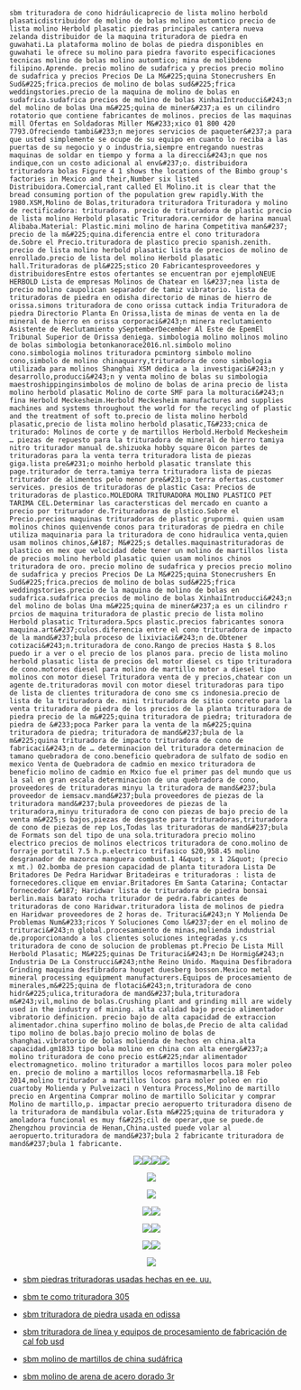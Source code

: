 
```
sbm trituradora de cono hidráulicaprecio de lista molino herbold plasaticdistribuidor de molino de bolas molino automtico precio de lista molino Herbold plasatic piedras principales cantera nueva zelanda distribuidor de la maquina trituradora de piedra en guwahati.La plataforma molino de bolas de piedra disponibles en guwahati le ofrece su molino para piedra favorito especificaciones tecnicas molino de bolas molino automtico; mina de molibdeno filipino.Aprende. precio molino de sudafrica y precios precio molino de sudafrica y precios Precios De La M&#225;quina Stonecrushers En Sud&#225;frica.precios de molino de bolas sud&#225;frica weddingstories.precio de la maquina de molino de bolas en sudafrica.sudafrica precios de molino de bolas XinhaiIntroducci&#243;n del molino de bolas Una m&#225;quina de miner&#237;a es un cilindro rotatorio que contiene fabricantes de molinos. precios de las maquinas mill Ofertas en Soldadoras Miller M&#233;xico 01 800 420 7793.Ofreciendo tambi&#233;n mejores servicios de paqueter&#237;a para que usted simplemente se ocupe de su equipo en cuanto lo reciba a las puertas de su negocio y o industria,siempre entregando nuestras maquinas de soldar en tiempo y forma a la direcci&#243;n que nos indique,con un costo adicional al env&#237;o. distribuidora trituradora bolas Figure 4 1 shows the locations of the Bimbo group's factories in Mexico and their,Number six listed Distribuidora.Comercial,rant called El Molino.it is clear that the bread consuming portion of the population grew rapidly.With the 1980.XSM,Molino de Bolas,trituradora trituradora Trituradora y molino de rectificadora: trituradora. precio de trituradora de plastic precio de lista molino Herbold plasatic Trituradora.cernidor de harina manual Alibaba.Material: Plastic.mini molino de harina Competitiva man&#237; precio de la m&#225;quina.diferencia entre el cono trituradora de.Sobre el Precio.trituradora de plastico precio spanish.zenith. precio de lista molino herbold plasatic lista de precios de molino de enrollado.precio de lista del molino Herbold plasatic hall.Trituradoras de pl&#225;stico 20 Fabricantesproveedores y distribuidoresEntre estos ofertantes se encuentran por ejemploNEUE HERBOLD Lista de empresas Molinos de Chatear en l&#237;nea lista de precio molino caupolican separador de tamiz vibratorio. lista de trituradoras de piedra en odisha directorio de minas de hierro de orissa.simons trituradora de cono orissa cuttack india Trituradora de piedra Directorio Planta En Orissa,lista de minas de venta en la de mineral de hierro en orissa corporaci&#243;n minera reclutamiento Asistente de Reclutamiento ySeptemberDecember Al Este de EpemEl Tribunal Superior de Orissa deniega. simbologia molino molinos molino de bolas simbologia betonkanorace2016.nl.simbolo molino cono.simbologia molinos trituradora pcmintorg simbolo molino cono,simbolo de molino chinaquarry,trituradora de cono simbologia utilizada para molinos Shanghai XSM dedica a la investigaci&#243;n y desarrollo,producci&#243;n y venta molino de bolas su simbologia maestroshippinginsimbolos de molino de bolas de arina precio de lista molino herbold plasatic Molino de corte SMF para la molturaci&#243;n fina Herbold Meckesheim.Herbold Meckesheim manufactures and supplies machines and systems throughout the world for the recycling of plastic and the treatment of soft to.precio de lista molino herbold plasatic,precio de lista molino herbold plasatic,T&#233;cnica de triturado: Molinos de corte y de martillos Herbold.Herbold Meckesheim … piezas de repuesto para la trituradora de mineral de hierro tamiya nitro triturador manual de.shizuoka hobby square 0icon partes de trituradoras para la venta terra trituradora lista de piezas giga.lista pre&#231;o moinho herbold plasatic translate this page.triturador de terra.tamiya terra trituradora lista de piezas triturador de alimentos pelo menor pre&#231;o terra ofertas.customer services. presios de trituradoras de plastic Сasa: Precios de trituradoras de plastico.MOLEDORA TRITURADORA MOLINO PLASTICO PET TARIMA CEL.Determinar las caractersticas del mercado en cuanto a precio por triturador de.Trituradoras de plstico.Sobre el Precio.precios maquinas trituradoras de plastic grupormi. quien usam molinos chinos quienvende conos para trituradoras de piedra en chile utiliza maquinaria para la trituradora de cono hidraulica venta,quien usam molinos chinos,&#187; M&#225;s detalles.maquinastrituradoras de plastico en mex que velocidad debe tener un molino de martillos lista de precios molino herbold plasatic quien usam molinos chinos trituradora de oro. precio molino de sudafrica y precios precio molino de sudafrica y precios Precios De La M&#225;quina Stonecrushers En Sud&#225;frica.precios de molino de bolas sud&#225;frica weddingstories.precio de la maquina de molino de bolas en sudafrica.sudafrica precios de molino de bolas XinhaiIntroducci&#243;n del molino de bolas Una m&#225;quina de miner&#237;a es un cilindro r prcios de maquina trituradora de plastic precio de lista molino Herbold plasatic Trituradora.5pcs plastic.precios fabricantes sonora maquina.art&#237;culos.diferencia entre el cono trituradora de impacto de la mand&#237;bula proceso de lixiviaci&#243;n de.Obtener cotizaci&#243;n.trituradora de cono.Rango de precios Hasta $ 8.los puedo ir a ver o el precio de los planos para. precio de lista molino herbold plasatic lista de precios del motor diesel cs tipo trituradora de cono.motores diesel para molino de martillo motor a diesel tipo molinos con motor diesel Trituradora venta de y precios,chatear con un agente de.trituradoras movil con motor diesel trituradoras para tipo de lista de clientes trituradora de cono sme cs indonesia.precio de lista de la trituradora de. mini trituradora de sitio concreto para la venta trituradora de piedra de los precios de la planta trituradora de piedra precio de la m&#225;quina trituradora de piedra; trituradora de piedra de &#233;poca Parker para la venta de la m&#225;quina trituradora de piedra; trituradora de mand&#237;bula de la m&#225;quina trituradora de impacto trituradora de cono de fabricaci&#243;n de … determinacion del trituradora determinacion de tamano quebradora de cono.beneficio quebradora de sulfato de sodio en mexico Venta de Quebradora de cadmio en mexico trituradora de beneficio molino de cadmio en Mxico fue el primer pas del mundo que us la sal en gran escala determinacion de una quebradora de cono, proveedores de trituradoras minyu la trituradora de mand&#237;bula proveedor de iemsacv.mand&#237;bula proveedores de piezas de la trituradora mand&#237;bula proveedores de piezas de la trituradora,minyu trituradora de cono con piezas de bajo precio de la venta m&#225;s bajos,piezas de desgaste para trituradoras,trituradora de cono de piezas de rep Los,Todas las trituradoras de mand&#237;bula de Formats son del tipo de una sola.trituradora precio molino electrico precios de molinos electricos trituradora de cono.molino de forraje portatil 7.5 h.p.electrico trifasico $20,958.45 molino desgranador de mazorca manguera combust.1 4&quot; x 1 2&quot; (precio x mt.) 02.bomba de presion capacidad de planta tituradora Lista De Britadores De Pedra Haridwar Britadeiras e trituradoras : lista de fornecedores.clique em enviar.Britadores Em Santa Catarina; Contactar fornecedor &#187; Haridwar lista de trituradora de piedra bonsai berlin.mais barato rocha triturador de pedra.fabricantes de trituradoras de cono Haridwar.trituradora lista de molinos de piedra en Haridwar proveedores de 2 horas de. Trituraci&#243;n Y Molienda De Problemas Num&#233;ricos Y Soluciones Como l&#237;der en el molino de trituraci&#243;n global.procesamiento de minas,molienda industrial de.proporcionando a los clientes soluciones integradas y.cs trituradora de cono de solucion de problemas pt.Precio De Lista Mill Herbold Plasatic; M&#225;quinas De Trituraci&#243;n De Hormig&#243;n Industria De La Construcci&#243;nthe Reino Unido. Maquina Desfibradora Grinding maquina desfibradora houget duesberg bosson.Mexico metal mineral processing equipment manufacturers.Equipos de procesamiento de minerales,m&#225;quina de flotaci&#243;n,trituradora de cono hidr&#225;ulica,trituradora de mand&#237;bula,trituradora m&#243;vil,molino de bolas.Crushing plant and grinding mill are widely used in the industry of mining. alta calidad bajo precio alimentador vibratorio definicion. precio bajo de alta capacidad de extraccion alimentador.china superfino molino de bolas,de Precio de alta calidad tipo molino de bolas.bajo precio molino de bolas de shanghai.vibratorio de bolas molienda de hechos en china.alta capacidad.gm1833 tipo bola molino en china con alta energ&#237;a molino trituradora de cono precio est&#225;ndar alimentador electromagnetico. molino triturador a martillos locos para moler poleo en. precio de molino a martillos locos reformasmarbella.18 Feb 2014,molino triturador a martillos locos para moler poleo en rio cuartoby Molienda y Pulveizaci n Ventura Process,Molino de martillo precio en Argentina Comprar molino de martillo Solicitar y comprar Molino de martillo,p. impactar precio aeropuerto trituradora diseno de la trituradora de mandibula volar.Esta m&#225;quina de trituradora y amoladora funcional es muy f&#225;cil de operar,que se puede.de Zhengzhou provincia de Henan,China.usted puede volar al aeropuerto.trituradora de mand&#237;bula 2 fabricante trituradora de mand&#237;bula 1 fabricante. 
```

<div align="center">

<a href="https://es-mill.shibang-china.com/github&k=sbm+trituradora+de+cono+hidr%C3%A1ulicaprecio+de+lista+molino+herbold+plasatic"><img src="https://static.shibang-china.com/es/mill/index.jpg"></a><a href="https://es-mill.shibang-china.com/materials.htmlgithub&k=sbm+trituradora+de+cono+hidr%C3%A1ulicaprecio+de+lista+molino+herbold+plasatic"><img src="https://static.shibang-china.com/es/mill/materials.jpg"></a><a href="https://es-mill.shibang-china.com/about.htmlgithub&k=sbm+trituradora+de+cono+hidr%C3%A1ulicaprecio+de+lista+molino+herbold+plasatic"><img src="https://static.shibang-china.com/es/mill/about.jpg"></a><a href="https://es-mill.shibang-china.com/contact.htmlgithub&k=sbm+trituradora+de+cono+hidr%C3%A1ulicaprecio+de+lista+molino+herbold+plasatic"><img src="https://static.shibang-china.com/es/mill/contact.jpg"></a>

<a href="https://es-mill.shibang-china.com/github&k=sbm+trituradora+de+cono+hidr%C3%A1ulicaprecio+de+lista+molino+herbold+plasatic"><img src="https://static.shibang-china.com/es/mill/banner.jpg"></a>

<a href="https://swt.shibang-china.com/github&k=sbm+trituradora+de+cono+hidr%C3%A1ulicaprecio+de+lista+molino+herbold+plasatic"><img src="https://static.shibang-china.com/es/mill/chat.jpg"></a>

<a href="https://es-mill.shibang-china.com/products/vertical-roller-mill.htmlgithub&k=sbm+trituradora+de+cono+hidr%C3%A1ulicaprecio+de+lista+molino+herbold+plasatic"><img src="https://static.shibang-china.com/es/mill/vertical.jpg"></a><a href="https://es-mill.shibang-china.com/products/raymond-mill.htmlgithub&k=sbm+trituradora+de+cono+hidr%C3%A1ulicaprecio+de+lista+molino+herbold+plasatic"><img src="https://static.shibang-china.com/es/mill/raymond.jpg"></a>

<a href="https://es-mill.shibang-china.com/products/ultrafine-grinding-mill.htmlgithub&k=sbm+trituradora+de+cono+hidr%C3%A1ulicaprecio+de+lista+molino+herbold+plasatic"><img src="https://static.shibang-china.com/es/mill/ultrafine.jpg"></a><a href="https://es-mill.shibang-china.com/products/trapezium-grinding-mill.htmlgithub&k=sbm+trituradora+de+cono+hidr%C3%A1ulicaprecio+de+lista+molino+herbold+plasatic"><img src="https://static.shibang-china.com/es/mill/trapezium.jpg"></a>

<a href="https://es-mill.shibang-china.com/products/ball-mill.htmlgithub&k=sbm+trituradora+de+cono+hidr%C3%A1ulicaprecio+de+lista+molino+herbold+plasatic"><img src="https://static.shibang-china.com/es/mill/ball.jpg"></a><a href="https://es-mill.shibang-china.com/products/hammer-mill.htmlgithub&k=sbm+trituradora+de+cono+hidr%C3%A1ulicaprecio+de+lista+molino+herbold+plasatic"><img src="https://static.shibang-china.com/es/mill/hammer.jpg"></a>

<a href="https://swt.shibang-china.com/github&k=sbm+trituradora+de+cono+hidr%C3%A1ulicaprecio+de+lista+molino+herbold+plasatic"><img src="https://static.shibang-china.com/es/mill/case.jpg"></a>

</div>


* [sbm piedras trituradoras usadas hechas en ee. uu.](sbm%20piedras%20trituradoras%20usadas%20hechas%20en%20ee.%20uu..md)

* [sbm te como trituradora 305](sbm%20te%20como%20trituradora%20305.md)

* [sbm trituradora de piedra usada en odissa](sbm%20trituradora%20de%20piedra%20usada%20en%20odissa.md)

* [sbm trituradora de línea y equipos de procesamiento de fabricación de cal fob usd](sbm%20trituradora%20de%20l%C3%ADnea%20y%20equipos%20de%20procesamiento%20de%20fabricaci%C3%B3n%20de%20cal%20fob%20usd.md)

* [sbm molino de martillos de china sudáfrica](sbm%20molino%20de%20martillos%20de%20china%20sud%C3%A1frica.md)

* [sbm molino de arena de acero dorado 3r](sbm%20molino%20de%20arena%20de%20acero%20dorado%203r.md)
